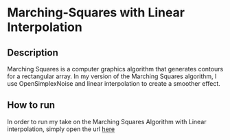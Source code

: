 # Marching-Squares with Linear Interpolation
## Description
Marching Squares is a computer graphics algorithm that generates contours for a rectangular array. In my version of the Marching Squares algorithm, I use OpenSimplexNoise and linear interpolation to create a smoother effect.
## How to run
In order to run my take on the Marching Squares Algorithm with Linear interpolation, simply open the url [here](https://locchuong.github.io/Marching-Squares/)
